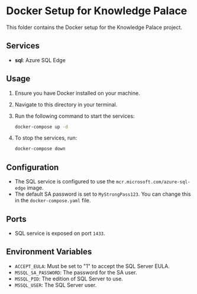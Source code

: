 # Docker Setup for Knowledge Palace

This folder contains the Docker setup for the Knowledge Palace project.

## Services

- **sql**: Azure SQL Edge

## Usage

1. Ensure you have Docker installed on your machine.
2. Navigate to this directory in your terminal.
3. Run the following command to start the services:

    ```sh
    docker-compose up -d
    ```

4. To stop the services, run:

    ```sh
    docker-compose down
    ```

## Configuration

- The SQL service is configured to use the `mcr.microsoft.com/azure-sql-edge` image.
- The default SA password is set to `MyStrongPass123`. You can change this in the `docker-compose.yaml` file.

## Ports

- SQL service is exposed on port `1433`.

## Environment Variables

- `ACCEPT_EULA`: Must be set to "1" to accept the SQL Server EULA.
- `MSSQL_SA_PASSWORD`: The password for the SA user.
- `MSSQL_PID`: The edition of SQL Server to use.
- `MSSQL_USER`: The SQL Server user.

